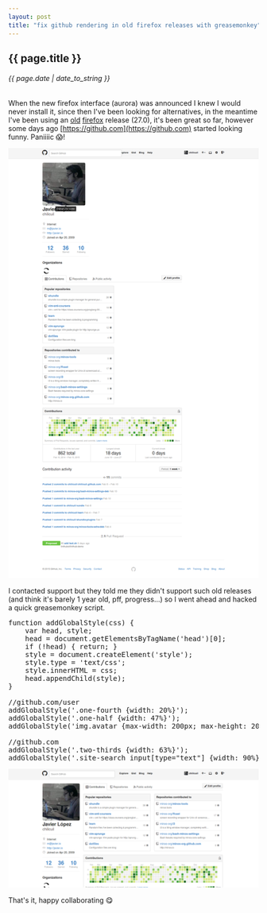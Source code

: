 ```yaml
---
layout: post
title: "fix github rendering in old firefox releases with greasemonkey"
---
```


## {{ page.title }}

###### {{ page.date | date_to_string }}

When the new firefox interface (aurora) was announced I knew I would never install it, since then I've been looking for alternatives, in the meantime I've been using an [old](http://f.javier.io/rep/bin/firefox32.tar.bz2) [firefox](http://f.javier.io/rep/bin/firefox64.tar.bz2) release (27.0), it's been great so far, however some days ago [https://github.com](https://github.com) started looking funny. Paniiiic &#128561;!

**[![](/assets/img/102.png)](/assets/img/102.png)**

I contacted support but they told me they didn't support such old releases (and think it's barely 1 year old, pff, progress...) so I went ahead and hacked a quick greasemonkey script.

<pre class="sh_javascript">
function addGlobalStyle(css) {
    var head, style;
    head = document.getElementsByTagName('head')[0];
    if (!head) { return; }
    style = document.createElement('style');
    style.type = 'text/css';
    style.innerHTML = css;
    head.appendChild(style);
}

//github.com/user
addGlobalStyle('.one-fourth {width: 20%}');
addGlobalStyle('.one-half {width: 47%}');
addGlobalStyle('img.avatar {max-width: 200px; max-height: 200px;}');

//github.com
addGlobalStyle('.two-thirds {width: 63%}');
addGlobalStyle('.site-search input[type="text"] {width: 90%}');
</pre>

**[![](/assets/img/103.png)](/assets/img/103.png)**

That's it, happy collaborating &#128523;
